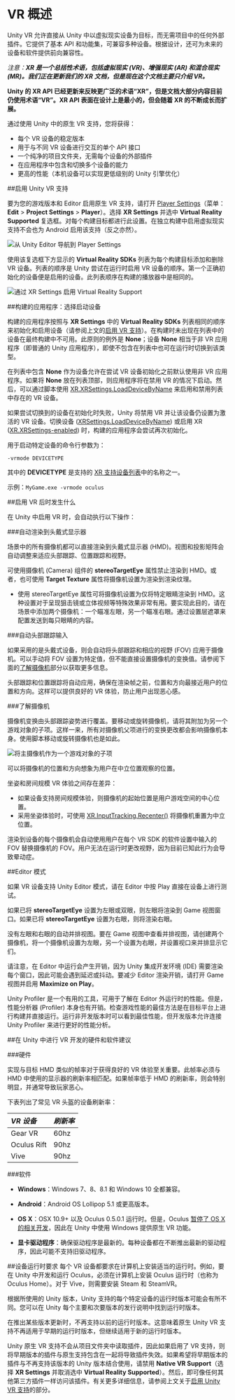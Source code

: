 VR 概述
===========
<!-- https://trello.com/c/Qw7imxOL --> 

Unity VR 允许直接从 Unity 中以虚拟现实设备为目标，而无需项目中的任何外部插件。它提供了基本 API 和功能集，可兼容多种设备。根据设计，还可为未来的设备和软件提供前向兼容性。

*注意：**XR 是一个总括性术语，包括虚拟现实 (VR)、增强现实 (AR) 和混合现实 (MR)。我们正在更新我们的 XR 文档，但是现在这个文档主要只介绍 VR。***

**Unity 的 XR API 已经更新来反映更广泛的术语“XR”，但是文档大部分内容目前仍使用术语“VR”。XR API 表面在设计上是最小的，但会随着 XR 的不断成长而扩展。**

通过使用 Unity 中的原生 VR 支持，您将获得：

* 每个 VR 设备的稳定版本
* 用于与不同 VR 设备进行交互的单个 API 接口
* 一个纯净的项目文件夹，无需每个设备的外部插件
* 在应用程序中包含和切换多个设备的能力
* 更高的性能（本机设备可以实现更低级别的 Unity 引擎优化）

<a name="EnablingVRSupport"></a>
##启用 Unity VR 支持

要为您的游戏版本和 Editor 启用原生 VR 支持，请打开 [Player Settings](class-PlayerSettings.html)（菜单：__Edit__ > __Project Settings__ > __Player__）。选择 __XR Settings__ 并选中 __Virtual Reality Supported__ 复选框。对每个构建目标都进行此设置。在独立构建中启用虚拟现实支持不会也为 Android 启用该支持（反之亦然）。

![从 Unity Editor 导航到 Player Settings](../uploads/Main/PlayerSettings.png)

使用该复选框下方显示的 __Virtual Reality SDKs__ 列表为每个构建目标添加和删除 VR 设备。列表的顺序是 Unity 尝试在运行时启用 VR 设备的顺序。第一个正确初始化的设备便是启用的设备。此列表顺序在构建的播放器中是相同的。

![通过 XR Settings 启用 Virtual Reality Support](../uploads/Main/VRSupported.png)

##构建的应用程序：选择启动设备

构建的应用程序按照与 __XR Settings__ 中的 __Virtual Reality SDKs__ 列表相同的顺序来初始化和启用设备（请参阅上文的[启用 VR 支持](#EnablingVRSupport)）。在构建时未出现在列表中的设备在最终构建中不可用。此原则的例外是 __None__；设备 __None__ 相当于非 VR 应用程序（即普通的 Unity 应用程序），即使不包含在列表中也可在运行时切换到该类型。

在列表中包含 __None__ 作为设备允许在尝试 VR 设备初始化之前默认使用非 VR 应用程序。如果将 __None__ 放在列表顶部，则应用程序将在禁用 VR 的情况下启动。然后，可以通过脚本使用 [XR.XRSettings.LoadDeviceByName](../ScriptReference/XR.XRSettings.LoadDeviceByName.html) 来启用和禁用列表中存在的 VR 设备。

如果尝试切换到的设备在初始化时失败，Unity 将禁用 VR 并让该设备仍设置为激活的 VR 设备。切换设备 ([XRSettings.LoadDeviceByName](../ScriptReference/XR.XRSettings.LoadDeviceByName.html)) 或启用 XR ([XR.XRSettings-enabled](../ScriptReference/XR.XRSettings-enabled.html)) 时，构建的应用程序会尝试再次初始化。


用于启动特定设备的命令行参数为：

``-vrmode DEVICETYPE``

其中的 __DEVICETYPE__ 是支持的 [XR 支持设备列表](../ScriptReference/XR.XRSettings-supportedDevices.html)中的名称之一。

示例：``MyGame.exe -vrmode oculus``

##启用 VR 后时发生什么

在 Unity 中启用 VR 时，会自动执行以下操作：

###自动渲染到头戴式显示器

场景中的所有摄像机都可以直接渲染到头戴式显示器 (HMD)。视图和投影矩阵会自动调整来适应头部跟踪、位置跟踪和视野。

可使用摄像机 (Camera) 组件的 __stereoTargetEye__ 属性禁止渲染到 HMD。或者，也可使用 __Target Texture__ 属性将摄像机设置为渲染到渲染纹理。

* 使用 stereoTargetEye 属性可将摄像机设置为仅将特定眼睛渲染到 HMD。这种设置对于呈现狙击镜或立体视频等特殊效果非常有用。要实现此目的，请在场景中添加两个摄像机：一个瞄准左眼，另一个瞄准右眼。通过设置层遮罩来配置发送到每只眼睛的内容。

###自动头部跟踪输入

如果采用的是头戴式设备，则会自动将头部跟踪和相应的视野 (FOV) 应用于摄像机。可以手动将 FOV 设置为特定值，但不能直接设置摄像机的变换值。请参阅下面的[了解摄像机](#UnderstandingTheCamera)部分以获取更多信息。

头部跟踪和位置跟踪将自动应用，确保在渲染帧之前，位置和方向最接近用户的位置和方向。这样可以提供良好的 VR 体验，防止用户出现恶心感。

<a name="UnderstandingTheCamera"></a> 

###了解摄像机

摄像机变换由头部跟踪姿势进行覆盖。要移动或旋转摄像机，请将其附加为另一个游戏对象的子项。这样一来，所有对摄像机父项进行的变换更改都会影响摄像机本身。使用脚本移动或旋转摄像机也是如此。

![将主摄像机作为一个游戏对象的子项](../uploads/Main/CameraContainer.png)

可以将摄像机的位置和方向想象为用户在中立位置观察的位置。

坐姿和房间规模 VR 体验之间存在差异：

* 如果设备支持房间规模体验，则摄像机的起始位置是用户游戏空间的中心位置。
* 采用坐姿体验时，可使用 [XR.InputTracking.Recenter()](../ScriptReference/XR.InputTracking.Recenter.html) 将摄像机重置为中立位置。

渲染到设备的每个摄像机会自动使用用户在每个 VR SDK 的软件设置中输入的 FOV 替换摄像机的 FOV。用户无法在运行时更改视野，因为目前已知此行为会导致晕动症。

##Editor 模式

如果 VR 设备支持 Unity Editor 模式，请在 Editor 中按 Play 直接在设备上进行测试。

如果已将 __stereoTargetEye__ 设置为左眼或双眼，则左眼将渲染到 Game 视图窗口。如果已将 __stereoTargetEye__ 设置为右眼，则将渲染右眼。

没有左眼和右眼的自动并排视图。要在 Game 视图中查看并排视图，请创建两个摄像机，将一个摄像机设置为左眼，另一个设置为右眼，并设置视口来并排显示它们。

请注意，在 Editor 中运行会产生开销，因为 Unity 集成开发环境 (IDE) 需要渲染每个窗口，因此可能会遇到延迟或抖动。要减少 Editor 渲染开销，请打开 Game 视图并启用 __Maximize on Play__。

Unity Profiler 是一个有用的工具，可用于了解在 Editor 外运行时的性能。但是，性能分析器 (Profiler) 本身也有开销。检查游戏性能的最佳方法是在目标平台上进行构建并直接运行。运行非开发版本时可以看到最佳性能，但开发版本允许连接 Unity Profiler 来进行更好的性能分析。

##在 Unity 中进行 VR 开发的硬件和软件建议

###硬件

实现与目标 HMD 类似的帧率对于获得良好的 VR 体验至关重要。此帧率必须与 HMD 中使用的显示器的刷新率相匹配。如果帧率低于 HMD 的刷新率，则会特别明显，并通常导致玩家恶心。

下表列出了常见 VR 头盔的设备刷新率：

|**_VR 设备_** |**_刷新率_** |
|:---|:---|
|Gear VR| 60hz|
|Oculus Rift|90hz|
|Vive|90hz|

###软件

* **Windows**：Windows 7、8、8.1 和 Windows 10 全都兼容。

* **Android**：Android OS Lollipop 5.1 或更高版本。

* **OS X**：OSX 10.9+ 以及 Oculus 0.5.0.1 运行时。但是，Oculus [暂停了 OS X 的相关开发](https://www.oculus.com/en-us/blog/powering-the-rift/)，因此在 Unity 中使用 Windows 提供原生 VR 功能。

* **显卡驱动程序**：确保驱动程序是最新的。每种设备都在不断推出最新的驱动程序，因此可能不支持旧驱动程序。

##设备运行时要求
每个 VR 设备都要求在计算机上安装适当的运行时。例如，要在 Unity 中开发和运行 Oculus，必须在计算机上安装 Oculus 运行时（也称为 Oculus Home）。对于 Vive，则需要安装 Steam 和 SteamVR。

根据所使用的 Unity 版本，Unity 支持的每个特定设备的运行时版本可能会有所不同。您可以在 Unity 每个主要和次要版本的发行说明中找到运行时版本。

在推出某些版本更新时，不再支持以前的运行时版本。这意味着原生 Unity VR 支持不再适用于早期的运行时版本，但继续适用于新的运行时版本。

Unity 原生 VR 支持不会从项目文件夹中读取插件，因此如果启用了 VR 支持，则将早期版本的插件与原生支持包含在一起将导致插件失效。如果希望将早期版本的插件与不再支持该版本的 Unity 版本结合使用，请禁用 __Native VR Support__（选择 __XR Settings__ 并取消选中 __Virtual Reality Supported__）。然后，即可像任何其他第三方插件一样访问该插件。有关更多详细信息，请参阅上文关于[启用 Unity VR 支持](#EnablingVRSupport)的部分。

